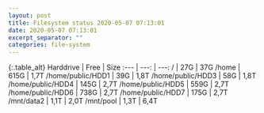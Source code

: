 ```yaml
---
layout: post
title: Filesystem status 2020-05-07 07:13:01
date: 2020-05-07 07:13:01
excerpt_separator: ""
categories: file-system
---
```

{:.table_alt}
Harddrive | Free | Size
:--- | ---: | ---:
/ | 27G | 37G
/home | 615G | 1,7T
/home/public/HDD1 | 39G | 1,8T
/home/public/HDD3 | 58G | 1,8T
/home/public/HDD4 | 145G | 2,7T
/home/public/HDD5 | 559G | 2,7T
/home/public/HDD6 | 738G | 2,7T
/home/public/HDD7 | 175G | 2,7T
/mnt/data2 | 1,1T | 2,0T
/mnt/pool | 1,3T | 6,4T
